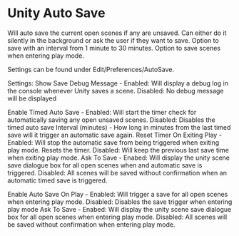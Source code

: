 # Unity Auto Save

Will auto save the current open scenes if any are unsaved. Can either do it silently in the background or ask the user if they want to save. Option to save with an interval from 1 minute to 30 minutes. Option to save scenes when entering play mode.

Settings can be found under Edit/Preferences/AutoSave.

Settings: Show Save Debug Message - Enabled: Will display a debug log in the console whenever Unity saves a scene. Disabled: No debug message will be displayed

Enable Timed Auto Save - Enabled: Will start the timer check for automatically saving any open unsaved scenes. Disabled: Disables the timed auto save Interval (minutes) - How long in minutes from the last timed save will it trigger an automatic save again. Reset Timer On Exiting Play - Enabled: Will stop the automatic save from being triggered when exiting play mode. Resets the timer. Disabled: Will keep the previous last save time when exiting play mode. Ask To Save - Enabed: Will display the unity scene save dialogue box for all open scenes when and automatic save is triggered. Disabled: All scenes will be saved without confirmation when an automatic timed save is triggered.

Enable Auto Save On Play - Enabled: Will trigger a save for all open scenes when entering play mode. Disabled: Disables the save trigger when entering play mode Ask To Save - Enabed: Will display the unity scene save dialogue box for all open scenes when entering play mode. Disabled: All scenes will be saved without confirmation when entering play mode.
